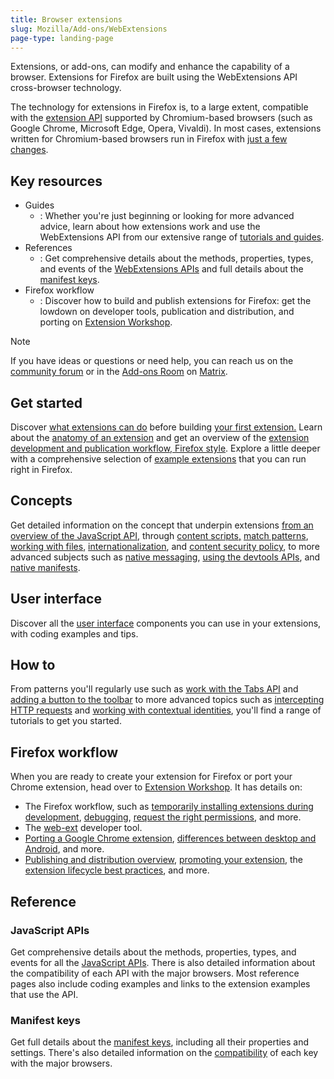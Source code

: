 ```yaml
---
title: Browser extensions
slug: Mozilla/Add-ons/WebExtensions
page-type: landing-page
---
```




Extensions, or add-ons, can modify and enhance the capability of a browser. Extensions for Firefox are built using the WebExtensions API cross-browser technology.

The technology for extensions in Firefox is, to a large extent, compatible with the [extension API](https://developer.chrome.com/docs/extensions/reference/) supported by Chromium-based browsers (such as Google Chrome, Microsoft Edge, Opera, Vivaldi). In most cases, extensions written for Chromium-based browsers run in Firefox with [just a few changes](https://extensionworkshop.com/documentation/develop/porting-a-google-chrome-extension/).

## Key resources

- Guides
  - : Whether you're just beginning or looking for more advanced advice, learn about how extensions work and use the WebExtensions API from our extensive range of [tutorials and guides](/Mozilla/Add-ons/WebExtensions/What_are_WebExtensions).
- References
  - : Get comprehensive details about the methods, properties, types, and events of the [WebExtensions APIs](/Mozilla/Add-ons/WebExtensions/Browser_support_for_JavaScript_APIs) and full details about the [manifest keys](/Mozilla/Add-ons/WebExtensions/manifest.json).
- Firefox workflow
  - : Discover how to build and publish extensions for Firefox: get the lowdown on developer tools, publication and distribution, and porting on [Extension Workshop](https://extensionworkshop.com/).

> [!NOTE]
> If you have ideas or questions or need help, you can reach us on the [community forum](https://discourse.mozilla.org/c/add-ons/35) or in the [Add-ons Room](https://matrix.to/#/!CuzZVoCbeoDHsxMCVJ:mozilla.org?via=mozilla.org&via=matrix.org&via=humanoids.be) on [Matrix](https://wiki.mozilla.org/Matrix).

## Get started

Discover [what extensions can do](/Mozilla/Add-ons/WebExtensions/What_are_WebExtensions) before building [your first extension.](/Mozilla/Add-ons/WebExtensions/Your_first_WebExtension) Learn about the [anatomy of an extension](/Mozilla/Add-ons/WebExtensions/Anatomy_of_a_WebExtension) and get an overview of the [extension development and publication workflow, Firefox style](https://extensionworkshop.com/documentation/develop/firefox-workflow-overview/). Explore a little deeper with a comprehensive selection of [example extensions](/Mozilla/Add-ons/WebExtensions/Examples) that you can run right in Firefox.

## Concepts

Get detailed information on the concept that underpin extensions [from an overview of the JavaScript API](/Mozilla/Add-ons/WebExtensions/API), through [content scripts,](/Mozilla/Add-ons/WebExtensions/Content_scripts) [match patterns](/Mozilla/Add-ons/WebExtensions/Match_patterns), [working with files](/Mozilla/Add-ons/WebExtensions/Working_with_files), [internationalization](/Mozilla/Add-ons/WebExtensions/Internationalization), and [content security policy](/Mozilla/Add-ons/WebExtensions/Content_Security_Policy), to more advanced subjects such as [native messaging](/Mozilla/Add-ons/WebExtensions/Native_messaging), [using the devtools APIs](/Mozilla/Add-ons/WebExtensions/Extending_the_developer_tools), and [native manifests](/Mozilla/Add-ons/WebExtensions/Native_manifests).

## User interface

Discover all the [user interface](/Mozilla/Add-ons/WebExtensions/user_interface) components you can use in your extensions, with coding examples and tips.

## How to

From patterns you'll regularly use such as [work with the Tabs API](/Mozilla/Add-ons/WebExtensions/Working_with_the_Tabs_API) and [adding a button to the toolbar](/Mozilla/Add-ons/WebExtensions/Add_a_button_to_the_toolbar) to more advanced topics such as [intercepting HTTP requests](/Mozilla/Add-ons/WebExtensions/Intercept_HTTP_requests) and [working with contextual identities](/Mozilla/Add-ons/WebExtensions/Work_with_contextual_identities), you'll find a range of tutorials to get you started.

## Firefox workflow

When you are ready to create your extension for Firefox or port your Chrome extension, head over to [Extension Workshop](https://extensionworkshop.com/). It has details on:

- The Firefox workflow, such as [temporarily installing extensions during development](https://extensionworkshop.com/documentation/develop/temporary-installation-in-firefox/), [debugging](https://extensionworkshop.com/documentation/develop/debugging/), [request the right permissions](https://extensionworkshop.com/documentation/develop/request-the-right-permissions/), and more.
- The [web-ext](https://extensionworkshop.com/documentation/develop/getting-started-with-web-ext/) developer tool.
- [Porting a Google Chrome extension](https://extensionworkshop.com/documentation/develop/porting-a-google-chrome-extension/), [differences between desktop and Android](https://extensionworkshop.com/documentation/develop/differences-between-desktop-and-android-extensions/), and more.
- [Publishing and distribution overview](https://extensionworkshop.com/documentation/publish/), [promoting your extension](https://extensionworkshop.com/documentation/publish/promoting-your-extension/), the [extension lifecycle best practices](https://extensionworkshop.com/documentation/manage/), and more.

## Reference

### JavaScript APIs

Get comprehensive details about the methods, properties, types, and events for all the [JavaScript APIs](/Mozilla/Add-ons/WebExtensions/API). There is also detailed information about the compatibility of each API with the major browsers. Most reference pages also include coding examples and links to the extension examples that use the API.

### Manifest keys

Get full details about the [manifest keys](/Mozilla/Add-ons/WebExtensions/manifest.json), including all their properties and settings. There's also detailed information on the [compatibility](/Mozilla/Add-ons/WebExtensions/Browser_compatibility_for_manifest.json) of each key with the major browsers.
